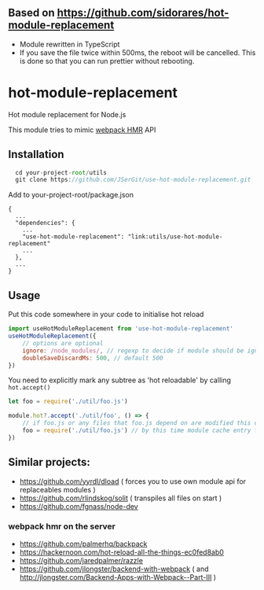 ## Based on https://github.com/sidorares/hot-module-replacement

-   Module rewritten in TypeScript
-   If you save the file twice within 500ms, the reboot will be cancelled. This is done so that you can run prettier without rebooting.

# hot-module-replacement

Hot module replacement for Node.js

This module tries to mimic [webpack HMR](https://webpack.js.org/api/hot-module-replacement/) API

## Installation

```js
  cd your-project-root/utils
  git clone https://github.com/JSerGit/use-hot-module-replacement.git
```

Add to your-project-root/package.json

```
{
  ...
  "dependencies": {
    ...
    "use-hot-module-replacement": "link:utils/use-hot-module-replacement"
    ...
  },
  ...
}
```

## Usage

Put this code somewhere in your code to initialise hot reload

```js
import useHotModuleReplacement from 'use-hot-module-replacement'
useHotModuleReplacement({
    // options are optional
    ignore: /node_modules/, // regexp to decide if module should be ignored; also can be a function accepting string and returning true/false
    doubleSaveDiscardMs: 500, // default 500
})
```

You need to explicitly mark any subtree as 'hot reloadable' by calling `hot.accept()`

```js
let foo = require('./util/foo.js')

module.hot?.accept('./util/foo', () => {
    // if foo.js or any files that foo.js depend on are modified this callback is invoked
    foo = require('./util/foo.js') // by this time module cache entry for 'foo' already cleaned and module reloaded, requiring again is the easiest way of geting reference to new module. We need to assign it to local foo variable to make our local code in this file aware of it.
})
```

## Similar projects:

-   https://github.com/yyrdl/dload ( forces you to use own module api for replaceables modules )
-   https://github.com/rlindskog/solit ( transpiles all files on start )
-   https://github.com/fgnass/node-dev

### webpack hmr on the server

-   https://github.com/palmerhq/backpack
-   https://hackernoon.com/hot-reload-all-the-things-ec0fed8ab0
-   https://github.com/jaredpalmer/razzle
-   https://github.com/jlongster/backend-with-webpack ( and http://jlongster.com/Backend-Apps-with-Webpack--Part-III )
